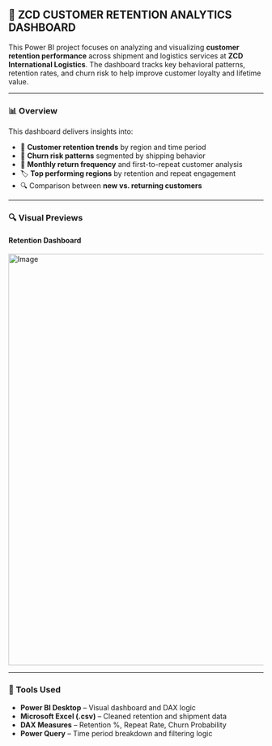## 🔁 ZCD CUSTOMER RETENTION ANALYTICS DASHBOARD

This Power BI project focuses on analyzing and visualizing **customer retention performance** across shipment and logistics services at **ZCD International Logistics**. The dashboard tracks key behavioral patterns, retention rates, and churn risk to help improve customer loyalty and lifetime value.

---

### 📊 Overview

This dashboard delivers insights into:
- 🔄 **Customer retention trends** by region and time period
- 🧭 **Churn risk patterns** segmented by shipping behavior
- 📅 **Monthly return frequency** and first-to-repeat customer analysis
- 🏷 **Top performing regions** by retention and repeat engagement
- 🔍 Comparison between **new vs. returning customers**

---

### 🔍 Visual Previews

#### Retention Dashboard
<img width="812" alt="Image" src="https://github.com/user-attachments/assets/e4399f02-404c-4bd9-a737-eae3594ba868" />

---

### 🔧 Tools Used

- **Power BI Desktop** – Visual dashboard and DAX logic
- **Microsoft Excel (.csv)** – Cleaned retention and shipment data
- **DAX Measures** – Retention %, Repeat Rate, Churn Probability
- **Power Query** – Time period breakdown and filtering logic
